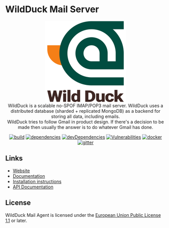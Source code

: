 # WildDuck Mail Server

<p align="center">
  <a href="https://wildduck.email" target="blank"><img src="./graphics/wildduck-type.svg" width="256" alt="Wild Duck" /></a>
  <br />
  WildDuck is a scalable no-SPOF IMAP/POP3 mail server. WildDuck uses a distributed database (sharded + replicated MongoDB) as a backend for storing all data, including emails.
  <br />
  WildDuck tries to follow Gmail in product design. If there's a decision to be made then usually the answer is to do whatever Gmail has done.
</p>

<p align="center">
  <a href="https://travis-ci.org/github/nodemailer/wildduck" target="_blank"><img src="https://img.shields.io/travis/nodemailer/wildduck" alt="build" /></a>
  <a href="https://david-dm.org/nodemailer/wildduck" target="_blank"><img src="https://img.shields.io/david/nodemailer/wildduck" alt="dependencies" /></a>
  <a href="https://david-dm.org/nodemailer/wildduck?type=dev" target="_blank"><img src="https://img.shields.io/david/dev/nodemailer/wildduck?label=devDependencies" alt="devDependencies" /></a>
  <a href="https://snyk.io/test/github/nodemailer/wildduck" target="_blank"><img src="https://img.shields.io/snyk/vulnerabilities/github/nodemailer/wildduck" alt="Vulnerabilities" /></a>
  <a href="https://hub.docker.com/r/nodemailer/wildduck" target="_blank"><img src="https://img.shields.io/docker/image-size/nodemailer/wildduck?label=docker%20image" alt="docker" /></a>
  <a href="https://gitter.im/nodemailer/wildduck" target="_blank"><img src="https://img.shields.io/gitter/room/nodemailer/wildduck?color=orange" alt="gitter" /></a>
</p>

## Links

- [Website](https://wildduck.email)
- [Documentation](https://docs.wildduck.email)
- [Installation instructions](https://docs.wildduck.email/#/general/install)
- [API Documentation](https://docs.wildduck.email/api)

## License

WildDuck Mail Agent is licensed under the [European Union Public License 1.1](http://ec.europa.eu/idabc/eupl.html) or later.